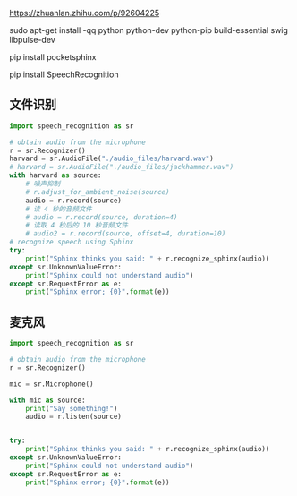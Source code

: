 https://zhuanlan.zhihu.com/p/92604225



sudo apt-get install -qq python python-dev python-pip build-essential swig libpulse-dev

pip install pocketsphinx

pip install SpeechRecognition

## 文件识别

```python
import speech_recognition as sr

# obtain audio from the microphone
r = sr.Recognizer()
harvard = sr.AudioFile("./audio_files/harvard.wav")
# harvard = sr.AudioFile("./audio_files/jackhammer.wav")
with harvard as source:
    # 噪声抑制
    # r.adjust_for_ambient_noise(source)
    audio = r.record(source)
    # 读 4 秒的音频文件
    # audio = r.record(source, duration=4)
    # 读取 4 秒后的 10 秒音频文件
    # audio2 = r.record(source, offset=4, duration=10)
# recognize speech using Sphinx
try:
    print("Sphinx thinks you said: " + r.recognize_sphinx(audio))
except sr.UnknownValueError:
    print("Sphinx could not understand audio")
except sr.RequestError as e:
    print("Sphinx error; {0}".format(e))
```

## 麦克风

```python
import speech_recognition as sr

# obtain audio from the microphone
r = sr.Recognizer()

mic = sr.Microphone()

with mic as source:
    print("Say something!")
    audio = r.listen(source)


try:
    print("Sphinx thinks you said: " + r.recognize_sphinx(audio))
except sr.UnknownValueError:
    print("Sphinx could not understand audio")
except sr.RequestError as e:
    print("Sphinx error; {0}".format(e))


```
